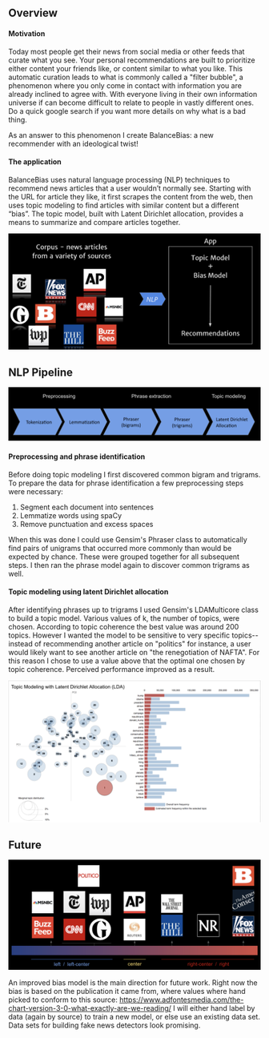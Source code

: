 
## Overview

#### Motivation
Today most people get their news from social media or other feeds that curate what you see. Your personal recommendations are built to prioritize either content your friends like, or content similar to what you like. This automatic curation leads to what is commonly called a "filter bubble", a phenomenon where you only come in contact with information you are already inclined to agree with. With everyone living in their own information universe if can become difficult to relate to people in vastly different ones. Do a quick google search if you want more details on why what is a bad thing.

As an answer to this phenomenon I create BalanceBias: a new recommender with an ideological twist!

#### The application

BalanceBias uses natural language processing (NLP) techniques to recommend news articles that a user wouldn’t normally see. Starting with the URL for article they like, it first scrapes the content from the web, then uses topic modeling to find articles with similar content but a different “bias”. The topic model, built with Latent Dirichlet allocation, provides a means to summarize and compare articles together.

![NLP Pipeline](static/imgs/_architecture.png)

## NLP Pipeline

![NLP Pipeline](static/imgs/_nlp_pipeline.png)

#### Preprocessing and phrase identification

Before doing topic modeling I first discovered common bigram and trigrams. To prepare the data for phrase identification a few preprocessing steps were necessary:
1. Segment each document into sentences
2. Lemmatize words using spaCy
3. Remove punctuation and excess spaces

When this was done I could use Gensim's Phraser class to automatically find pairs of unigrams that occurred more commonly than would be expected by chance. These were grouped together for all subsequent steps.
I then ran the phrase model again to discover common trigrams as well.

#### Topic modeling using latent Dirichlet allocation

After identifying phrases up to trigrams I used Gensim's LDAMulticore class to build a topic model. Various values of k, the number of topics, were chosen. According to topic coherence the best value was around 200 topics. However I wanted the model to be sensitive to very specific topics--instead of recommending another article on "politics" for instance, a user would likely want to see another article on "the renegotiation of NAFTA". For this reason I chose to use a value above that the optimal one chosen by topic coherence. Perceived performance improved as a result.

![NLP Pipeline](static/imgs/_lda_topic1.png) 

## Future

![NLP Pipeline](static/imgs/_bias_spectrum.png)

An improved bias model is the main direction for future work. Right now the bias is based on the publication it came from, where values where hand picked to conform to this source: https://www.adfontesmedia.com/the-chart-version-3-0-what-exactly-are-we-reading/ 
I will either hand label by data (again by source) to train a new model, or else use an existing data set. Data sets for building fake news detectors look promising.